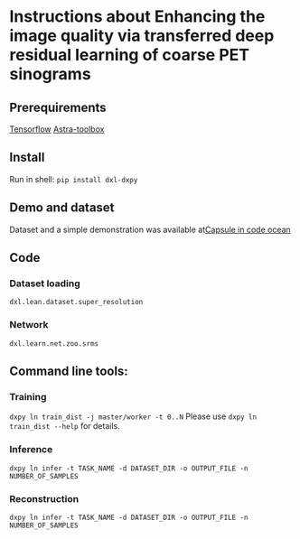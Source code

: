 # Instructions about Enhancing the image quality via transferred deep residual learning of coarse PET sinograms
## Prerequirements
[Tensorflow](https://www.tensorflow.org/)
[Astra-toolbox](http://www.astra-toolbox.com/)

## Install

Run in shell:
`pip install dxl-dxpy`

## Demo and dataset

Dataset and a simple demonstration was available at[Capsule in code ocean](https://codeocean.com/2018/05/18/enhancing-the-image-quality-via-transferred-deep-residual-learning-of-coarse-pet-sinograms/code)


## Code

### Dataset loading
`dxl.lean.dataset.super_resolution`

### Network
`dxl.learn.net.zoo.srms`

## Command line tools:

### Training

`dxpy ln train_dist -j master/worker -t 0..N`
Please use `dxpy ln train_dist --help` for details.

### Inference
`dxpy ln infer -t TASK_NAME -d DATASET_DIR -o OUTPUT_FILE -n NUMBER_OF_SAMPLES` 

### Reconstruction
`dxpy ln infer -t TASK_NAME -d DATASET_DIR -o OUTPUT_FILE -n NUMBER_OF_SAMPLES`

